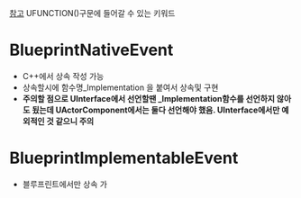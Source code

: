 [참고](https://hyo-ue4study.tistory.com/42)
UFUNCTION()구문에 들어갈 수 있는 키워드

# BlueprintNativeEvent
- C++에서 상속 작성 가능
- 상속할시에 함수명_Implementation 을 붙여서 상속및 구현
- **주의할 점으로 UInterface에서 선언할땐 _Implementation함수를 선언하지 않아도 됬는데 UActorComponent에서는 둘다 선언해야 했음. UInterface에서만 예외적인 것 같으니 주의**
# BlueprintImplementableEvent
- 블루프린트에서만 상속 가